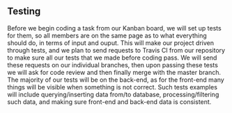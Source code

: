 ## Testing
Before we begin coding a task from our Kanban board, we will set up tests for them, so all members are on the same page as to what everything should do, in terms of input and ouput. This will make our project driven through tests, and we plan to send requests to Travis CI from our repository to make sure all our tests that we made before coding pass. We will send these requests on our individual branches, then upon passing these tests we will ask for code review and then finally merge with the master branch. The majority of our tests will be on the back-end, as for the front-end many things will be visible when something is not correct. Such tests examples will include querying/inserting data from/to database, processing/filtering such data, and making sure front-end and back-end data is consistent.
